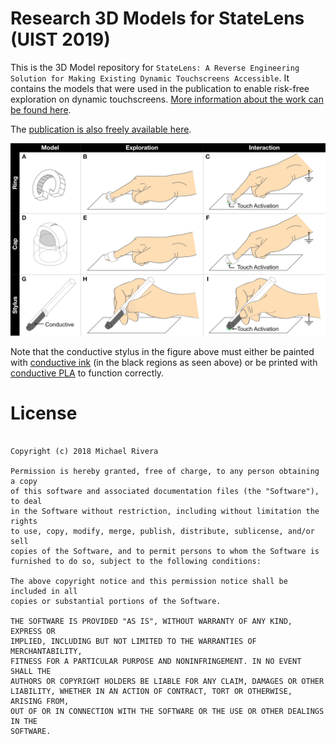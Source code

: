 

# Research 3D Models for StateLens (UIST 2019)

This is the 3D Model repository for `StateLens: A Reverse Engineering Solution for Making Existing Dynamic Touchscreens Accessible`. It contains the models that were used in the publication to enable risk-free exploration on dynamic touchscreens. [More information about the work can be found here](https://mikeriv.com/research/statelens/).

The [publication is also freely available here](https://mikeriv.com/assets/research/statelens/uist19-statelens.pdf).


![design_interventions_table]



Note that the conductive stylus in the figure above must either be painted with [conductive ink](https://www.adafruit.com/product/1306) (in the black regions as seen above) or be printed with [conductive PLA](https://www.proto-pasta.com/products/conductive-pla)  to function correctly. 



# License
```MIT License

Copyright (c) 2018 Michael Rivera

Permission is hereby granted, free of charge, to any person obtaining a copy
of this software and associated documentation files (the "Software"), to deal
in the Software without restriction, including without limitation the rights
to use, copy, modify, merge, publish, distribute, sublicense, and/or sell
copies of the Software, and to permit persons to whom the Software is
furnished to do so, subject to the following conditions:

The above copyright notice and this permission notice shall be included in all
copies or substantial portions of the Software.

THE SOFTWARE IS PROVIDED "AS IS", WITHOUT WARRANTY OF ANY KIND, EXPRESS OR
IMPLIED, INCLUDING BUT NOT LIMITED TO THE WARRANTIES OF MERCHANTABILITY,
FITNESS FOR A PARTICULAR PURPOSE AND NONINFRINGEMENT. IN NO EVENT SHALL THE
AUTHORS OR COPYRIGHT HOLDERS BE LIABLE FOR ANY CLAIM, DAMAGES OR OTHER
LIABILITY, WHETHER IN AN ACTION OF CONTRACT, TORT OR OTHERWISE, ARISING FROM,
OUT OF OR IN CONNECTION WITH THE SOFTWARE OR THE USE OR OTHER DEALINGS IN THE
SOFTWARE.
```


[design_interventions_table]: https://github.com/mriveralee/statelens-3dprints/blob/master/img/design-interventions-table.png "Table showing the 3 types of design interventions (finger ring, cap, and conductive stylus) that enable risk-free exploration on dynamic touchscreens."

[irsender_schematic]: https://github.com/mriveralee/desktop-electrospinning/blob/master/firmware/ESPrinterSlaveInfaredSender/ESPrinterSlaveInfaredSender_schematic.png "3D Printer Slave Infared Sender Circuit Schematic"

